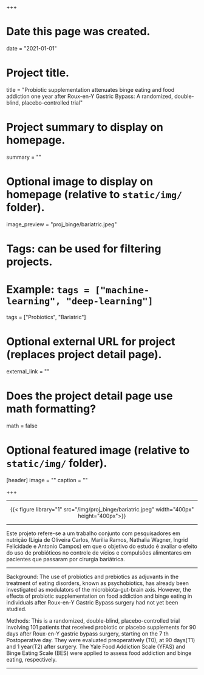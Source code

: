 +++
# Date this page was created.
date = "2021-01-01"

# Project title.
title = "Probiotic supplementation attenuates binge eating and food addiction one year after Roux-en-Y Gastric Bypass: A randomized, double-blind, placebo-controlled trial"

# Project summary to display on homepage.
summary = ""

# Optional image to display on homepage (relative to `static/img/` folder).
image_preview = "proj_binge/bariatric.jpeg"

# Tags: can be used for filtering projects.
# Example: `tags = ["machine-learning", "deep-learning"]`
tags = ["Probiotics", "Bariatric"]

# Optional external URL for project (replaces project detail page).
external_link = ""

# Does the project detail page use math formatting?
math = false

# Optional featured image (relative to `static/img/` folder).
[header]
image = ""
caption = ""

+++

---

<center>
{{< figure library="1" src="/img/proj_binge/bariatric.jpeg" width="400px" height="400px">}}
</center>

---

Este projeto refere-se a um trabalho conjunto com pesquisadores em nutrição (Ligia de Oliveira Carlos, Marilia Ramos, Nathalia Wagner, Ingrid Felicidade e Antonio Campos) em que o objetivo do estudo é avaliar o efeito do uso de probióticos no controle de vícios e compulsões alimentares em pacientes que passaram por cirurgia bariátrica.

---

Background: The use of probiotics and prebiotics as adjuvants in the treatment of eating disorders, known as psychobiotics, has already been investigated as modulators of the microbiota-gut-brain axis. However, the effects of probiotic supplementation on food addiction and binge eating in individuals after Roux-en-Y Gastric Bypass surgery had not yet been studied.

Methods: This is a randomized, double-blind, placebo-controlled trial involving 101 patients that received probiotic or placebo supplements for 90 days after Roux-en-Y gastric bypass surgery, starting on the 7 th Postoperative day. They were evaluated preoperatively (T0), at 90 days(T1) and 1 year(T2) after surgery. The Yale Food Addiction Scale (YFAS) and Binge Eating Scale (BES) were applied to assess food addiction and binge eating, respectively.

---
